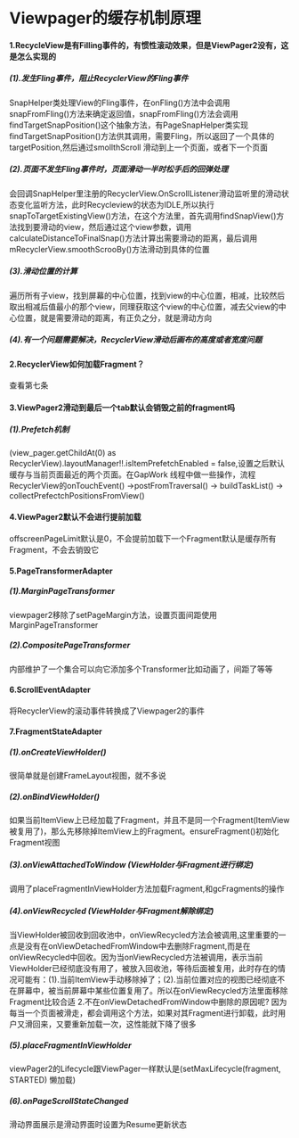 # Viewpager的缓存机制原理
#### 1.RecycleView是有Filling事件的，有惯性滚动效果，但是ViewPager2没有，这是怎么实现的
##### (1).发生Fling事件，阻止RecyclerView的Fling事件
SnapHelper类处理View的Fling事件，在onFling()方法中会调用snapFromFling()方法来确定返回值，snapFromFling()方法会调用findTargetSnapPosition()这个抽象方法，有PageSnapHelper类实现findTargetSnapPosition()方法供其调用，需要Fling，所以返回了一个具体的targetPosition,然后通过smollthScroll 滑动到上一个页面，或者下一个页面
##### (2).页面不发生Fling事件时，页面滑动一半时松手后的回弹处理
会回调SnapHelper里注册的RecyclerView.OnScrollListener滑动监听里的滑动状态变化监听方法，此时Recycleview的状态为IDLE,所以执行snapToTargetExistingView()方法，在这个方法里，首先调用findSnapView()方法找到要滑动的view，然后通过这个view参数，调用calculateDistanceToFinalSnap()方法计算出需要滑动的距离，最后调用mRecyclerView.smoothScrooBy()方法滑动到具体的位置
##### (3).滑动位置的计算
遍历所有子view，找到屏幕的中心位置，找到view的中心位置，相减，比较然后取出相减后值最小的那个view，同理获取这个view的中心位置，减去父view的中心位置，就是需要滑动的距离，有正负之分，就是滑动方向
##### (4).有一个问题需要解决，RecyclerView滑动后画布的高度或者宽度问题
#### 2.RecyclerView如何加载Fragment？
查看第七条
#### 3.ViewPager2滑动到最后一个tab默认会销毁之前的fragment吗
##### (1).Prefetch机制
(view_pager.getChildAt(0) as RecyclerView).layoutManager!!.isItemPrefetchEnabled = false,设置之后默认缓存与当前页面最近的两个页面。在GapWork 线程中做一些操作，流程RecyclerView的onTouchEvent() ->postFromTraversal() -> buildTaskList() -> collectPrefectchPositionsFromView()
#### 4.ViewPager2默认不会进行提前加载
offscreenPageLimit默认是0，不会提前加载下一个Fragment默认是缓存所有Fragment，不会去销毁它
#### 5.PageTransformerAdapter
##### (1).MarginPageTransformer
viewpager2移除了setPageMargin方法，设置页面间距使用MarginPageTransformer
##### (2).CompositePageTransformer
内部维护了一个集合可以向它添加多个Transformer比如动画了，间距了等等
#### 6.ScrollEventAdapter
将RecyclerView的滚动事件转换成了Viewpager2的事件
#### 7.FragmentStateAdapter
##### (1).onCreateViewHolder()
很简单就是创建FrameLayout视图，就不多说
##### (2).onBindViewHolder()
如果当前ItemView上已经加载了Fragment，并且不是同一个Fragment(ItemView被复用了)，那么先移除掉ItemView上的Fragment。ensureFragment()初始化Fragment视图  
##### (3).onViewAttachedToWindow (ViewHolder与Fragment进行绑定)
调用了placeFragmentInViewHolder方法加载Fragment,和gcFragments的操作
##### (4).onViewRecycled (ViewHolder与Fragment解除绑定)
当ViewHolder被回收到回收池中，onViewRecycled方法会被调用,这里重要的一点是没有在onViewDetachedFromWindow中去删除Fragment,而是在onViewRecycled中回收。因为当onViewRecycled方法被调用，表示当前ViewHolder已经彻底没有用了，被放入回收池，等待后面被复用，此时存在的情况可能有：(1).当前ItemView手动移除掉了；(2).当前位置对应的视图已经彻底不在屏幕中，被当前屏幕中某些位置复用了。所以在onViewRecycled方法里面移除Fragment比较合适 2.不在onViewDetachedFromWindow中删除的原因呢? 因为每当一个页面被滑走，都会调用这个方法，如果对其Fragment进行卸载，此时用户又滑回来，又要重新加载一次，这性能就下降了很多
##### (5).placeFragmentInViewHolder
viewPager2的Lifecycle跟ViewPager一样默认是(setMaxLifecycle(fragment, STARTED) 懒加载)
##### (6).onPageScrollStateChanged
滑动界面展示是滑动界面时设置为Resume更新状态
